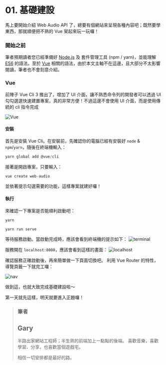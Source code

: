 # 01. 基礎建設

馬上要開始介紹 Web Audio API 了，總要有個網站來呈現各種內容吧；既然要學東西，那就順便把不熟的 Vue 架起來玩一玩囉！

### 開始之前

筆者預期讀者您已經準備好 [Node.js](https://nodejs.org) 及 套件管理工具 (npm / yarn)，並能理解 [ES6](https://eyesofkids.gitbooks.io/javascript-start-from-es6) 的語法。至於 [Vue](https://vuejs.org/) 相關的語法，由於本文主軸不在這邊，且大部分不太影響閱讀，筆者也不會刻意介紹。

### Vue

前陣子 Vue Cli 3 推出了，增加了 UI 介面，讓不熟悉命令列的開發者可以透過 UI 勾勾選選快速建置專案，真的非常方便！不過這邊不會使用 UI 介面，而是使用傳統的 cli 指令完成

![Vue](https://i.imgur.com/cbkcFe1.png)

#### 安裝

首先是安裝 Vue Cli。在安裝前，先確認你的電腦已經有安裝好 `node` & `npm`/`yarn`，隨後在終端機輸入：
```cs
yarn global add @vue/cli
```
接著是開啟專案，只要輸入：
```cs
vue create web-audio
```
並依著提示勾選需要的功能，這樣專案就建好囉！

#### 執行

來確認一下專案是否能順利啟動吧：

```cs
yarn

yarn run serve
```

等待服務啟動。當啟動完成時，應該會看到終端機的提示如下：
![terminal](https://i.imgur.com/hv0M5jO.jpg)

服務開在 `localhost:8080`，應該會看到這樣的畫面：
![localhost](https://i.imgur.com/EMvZ30j.jpg)

確認服務正確啟動後，再來簡單做一下頁面切換吧。
利用 Vue Router 的特性，導覽頁籤一下就完工囉：

![nav](https://i.imgur.com/3AEty2G.jpg)


做到這，也就大致完成基礎建設啦～

第一天就先這樣，明天就要進入正題囉！

> 
> ### 筆者
> ## Gary
> 半路出家網站工程師；半生熟的前端加上一點點的後端。
> 喜歡音樂，喜歡學習、分享，也喜歡當個遊戲宅。
> 
> 相信一切安排都是最好的路。
> 